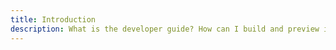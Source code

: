 ```yaml
---
title: Introduction
description: What is the developer guide? How can I build and preview it? How is it organized? How can I extend or modify the documentation? 🤖 | How can GitHub Copilot help?
---
```

